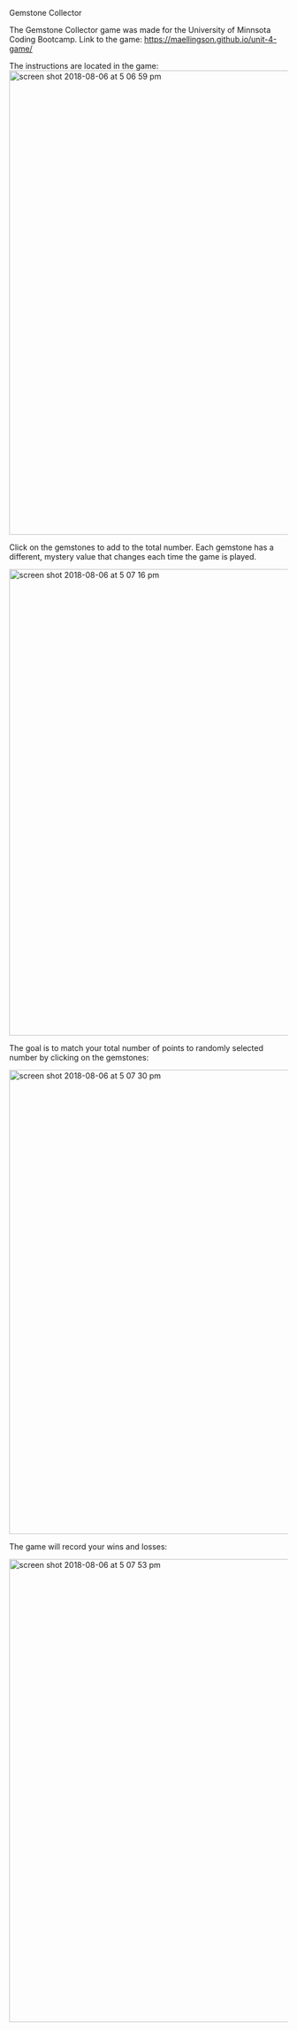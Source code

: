 Gemstone Collector


The Gemstone Collector game was made for the University of Minnsota Coding Bootcamp. 
Link to the game: https://maellingson.github.io/unit-4-game/

The instructions are located in the game:
<img width="839" alt="screen shot 2018-08-06 at 5 06 59 pm" src="https://user-images.githubusercontent.com/35227935/43743427-695f4a6e-999b-11e8-814e-fac80a5e0b54.png">

Click on the gemstones to add to the total number. Each gemstone has a different, mystery value that changes each time the game is played. 

<img width="843" alt="screen shot 2018-08-06 at 5 07 16 pm" src="https://user-images.githubusercontent.com/35227935/43743433-718e1e22-999b-11e8-881f-ed966124e2df.png">

The goal is to match your total number of points to randomly selected number by clicking on the gemstones:

<img width="839" alt="screen shot 2018-08-06 at 5 07 30 pm" src="https://user-images.githubusercontent.com/35227935/43743477-a2d28702-999b-11e8-89e6-89ac0a2bad91.png">

The game will record your wins and losses: 

<img width="837" alt="screen shot 2018-08-06 at 5 07 53 pm" src="https://user-images.githubusercontent.com/35227935/43743510-c5c10cf2-999b-11e8-868e-0bed4ad926e5.png">
